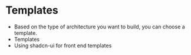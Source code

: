 # Templates

- Based on the type of architecture you want to build, you can choose a template.
- Templates
- Using shadcn-ui for front end templates


